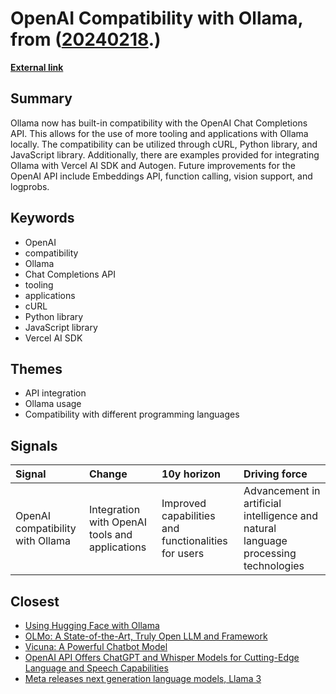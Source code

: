 # __OpenAI Compatibility with Ollama__, from ([20240218](https://kghosh.substack.com/p/20240218).)

__[External link](https://ollama.com/blog/openai-compatibility)__



## Summary

Ollama now has built-in compatibility with the OpenAI Chat Completions API. This allows for the use of more tooling and applications with Ollama locally. The compatibility can be utilized through cURL, Python library, and JavaScript library. Additionally, there are examples provided for integrating Ollama with Vercel AI SDK and Autogen. Future improvements for the OpenAI API include Embeddings API, function calling, vision support, and logprobs.

## Keywords

* OpenAI
* compatibility
* Ollama
* Chat Completions API
* tooling
* applications
* cURL
* Python library
* JavaScript library
* Vercel AI SDK

## Themes

* API integration
* Ollama usage
* Compatibility with different programming languages

## Signals

| Signal                           | Change                                         | 10y horizon                                         | Driving force                                                                       |
|:---------------------------------|:-----------------------------------------------|:----------------------------------------------------|:------------------------------------------------------------------------------------|
| OpenAI compatibility with Ollama | Integration with OpenAI tools and applications | Improved capabilities and functionalities for users | Advancement in artificial intelligence and natural language processing technologies |

## Closest

* [Using Hugging Face with Ollama](e48efbb7b17be575d661d0fe6065fd05)
* [OLMo: A State-of-the-Art, Truly Open LLM and Framework](51e3ea62151b1423eeea4393a4ab7abc)
* [Vicuna: A Powerful Chatbot Model](e91b6e1d0dcf2c5d43dfddbf6a56310b)
* [OpenAI API Offers ChatGPT and Whisper Models for Cutting-Edge Language and Speech Capabilities](f32225d82f694ac574f0d39580ff68ad)
* [Meta releases next generation language models, Llama 3](68e7b200c5a0cca0bf92e4f1303a85a0)
